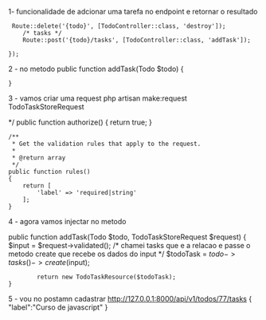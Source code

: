 1- funcionalidade de adcionar uma tarefa no endpoint e retornar o resultado

     Route::delete('{todo}', [TodoController::class, 'destroy']);
        /* tasks */
        Route::post('{todo}/tasks', [TodoController::class, 'addTask']);

    });
2 - no metodo
public function addTask(Todo $todo)
    {

    }

3 - vamos criar uma request
php artisan make:request TodoTaskStoreRequest

  */
    public function authorize()
    {
        return true;
    }

    /**
     * Get the validation rules that apply to the request.
     *
     * @return array
     */
    public function rules()
    {
        return [
            'label' => 'required|string'
        ];
    }

4 - agora vamos injectar no metodo

public function addTask(Todo $todo, TodoTaskStoreRequest $request)
    {
            $input = $request->validated();
            /* chamei tasks que e a relacao e passe o metodo create que recebe os dados do input */
            $todoTask = $todo->tasks()->create($input);
            
            return new TodoTaskResource($todoTask);
    }
5 - vou no postamn cadastrar
http://127.0.0.1:8000/api/v1/todos/77/tasks
{
    "label":"Curso de javascript"
}